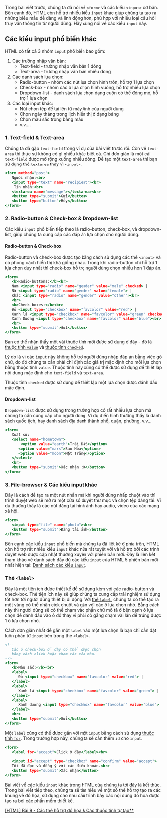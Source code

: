 Trong bài viết trước, chúng ta đã nói về `<form>` và các kiểu `<input>` cơ bản. Bên cạnh đó, HTML còn hỗ trợ nhiều kiểu `input` khác giúp chúng ta tạo ra những biểu mẫu dễ dàng và linh động hơn, phù hợp với nhiều loại câu hỏi truy vấn thông tin từ người dùng. Hãy cùng nói về các kiểu `input` này.

## Các kiểu input phổ biến khác

HTML có tất cả 3 nhóm `input` phổ biến bao gồm:

1. Các trường nhập văn bản:
    - Text-field - trường nhập văn bản 1 dòng
    - Text-area - trường nhập văn bản nhiều dòng
2. Các danh sách lựa chọn:
    - Radio-button - nhóm các nút lựa chọn hình tròn, hỗ trợ 1 lựa chọn
    - Check-box - nhóm các ô lựa chọn hình vuông, hỗ trợ nhiều lựa chọn
    - Dropdown-list - danh sách lựa chọn dạng cuộn có thể đóng mở, hỗ trợ 1 lựa chọn
3. Các loại input khác:
    -  Nút chọn tệp để tải lên từ máy tính của người dùng
    -  Chọn ngày tháng trong lịch hiển thị ở dạng bảng
    -  Chọn màu sắc trong bảng màu
    -  v.v....

### 1. Text-field & Text-area

Chúng ta đã gặp `text-field` trong ví dụ của bài viết trước rồi. Còn về `text-area` thì thực sự không có gì nhiều khác biệt cả. Chỉ đơn giản là một cái `text-field` được mở rộng xuống nhiều dòng. Để tạo một `text-area` thì bạn sử dụng [thẻ `textarea`](https://www.w3schools.com/tags/tag_textarea.asp) thay vì `<input>`.

```textarea.html
<form method="post">
   Người nhận:<br>
   <input type="text" name="recipient"><br>
    Tin nhắn:<br>
   <textarea name="message"></textarea><br>
   <button type="submit">Gửi</button>
   <button type="button">Hủy</button>
</form>
```

### 2. Radio-button & Check-box & Dropdown-list

Các kiểu `input` phổ biến tiếp theo là radio-button, check-box, và dropdown-list, giúp chúng ta cung cấp các đáp án lựa chọn cho người dùng.

#### Radio-button & Check-box

Radio-button và check-box được tạo bằng cách sử dụng các thẻ `<input>` và có phong cách hiển thị khá giống nhau. Trong khi radio-button chỉ hỗ trợ 1 lựa chọn duy nhất thì check-box hỗ trợ người dùng chọn nhiều hơn 1 đáp án.

```choices.html
<form>
   <b>Radio-buttons:</b><br>
   Nam <input type="radio" name="gender" value="male" checked> |
   Nữ <input type="radio" name="gender" value="female"> |
   Khác <input type="radio" name="gender" value="other"><br>
   <br>
   <b>Check-boxes:</b><br>
   Đỏ <input type="checkbox" name="favcolor" value="red"> |
   Xanh lá <input type="checkbox" name="favcolor" value="green" checked> |
   Xanh Dương <input type="checkbox" name="favcolor" value="blue"><br>
   <br>
   <button type="submit">Gửi</button>
</form>
```

Bạn có thể nhận thấy một vài thuộc tính mới được sử dụng ở đây - đó là [thuộc tính `value`](https://www.w3schools.com/tags/att_value.asp) và [thuộc tính `checked`](https://www.w3schools.com/tags/att_input_checked.asp).

Lý do là vì các `input` này không hỗ trợ người dùng nhập đáp án bằng việc gõ chữ, do đó chúng ta cần phải chỉ định các giá trị mặc định cho mỗi lựa chọn bằng thuộc tính `value`. Thuộc tính này cũng có thể được sử dụng để thiết lập nội dung mặc định cho `text-field` và `text-area`.

Thuộc tính `checked` được sử dụng để thiết lập một lựa chọn được đánh dấu mặc định.

#### Dropdown-list

`Dropdown-list` được sử dụng trong trường hợp có rất nhiều lựa chọn mà chúng ta cần cung cấp cho người dùng. Ví dụ điển hình thường thấy là danh sách quốc tịch, hay danh sách địa danh thành phố, quận, phường, v.v...

```dropdown.html
<form>
   Xuất sứ:
   <select name="hometown">
       <option value="earth">Trái Đất</option>
      <option value="mars">Sao Hỏa</option>
      <option value="moon">Mặt Trăng</option>
   </select>
   <br>
   <button type="submit">Xác nhận :D</button>
</form>
```

### 3. File-browser & Các kiểu input khác

Đây là cách để tạo ra một nút nhấn mà khi người dùng nhấp chuột vào thì trình duyệt web sẽ mở ra một cửa sổ duyệt thư mục và chọn tệp đăng tải. Ví dụ thường thấy là các nút đăng tải hình ảnh hay audio, video của các mạng xã hội.

```file.html
<form>
   <input type="file" name="photo"><br>
   <button type="submit">Đăng tải ảnh</button>
</form>
```

Bên cạnh các kiểu `input` phổ biến mà chúng ta đã liệt kê ở phía trên, HTML còn hỗ trợ rất nhiều kiểu `input` khác nữa rất tuyệt vời và hỗ trợ bởi các trình duyệt web được cập nhật
thường xuyên với phiên bản mới. Đây là liên kết tham khảo về danh sách đầy đủ các kiểu `input` của HTML 5 phiên bản mới nhất hiện tại: [Danh sách các kiểu `input`](https://www.w3schools.com/tags/att_input_type.asp).

### Thẻ `<label>`

Đây là một tiện ích được thiết kế để sử dụng kèm với các radio-button và check-box. Thẻ tiện ích này sẽ giúp chúng ta cung cấp trải nghiệm sử dụng tốt hơn tới người dùng thiết bị di động. Với [thẻ `label`](https://www.w3schools.com/tags/tag_label.asp), chúng ta có thể tạo ra một vùng có thể nhận cick chuột và gắn với các ô lựa chọn nhỏ. Bằng cách này thì người dùng sẽ có thể chạm vào phần chữ mô tả ở bên cạnh ô lựa chọn để đánh dấu vào ô đó thay vì phải cố gắng chạm vài lần để trúng được 1 ô lựa chọn nhỏ.

Cách đơn giản nhất để gắn một `label` vào một lựa chọn là bạn chỉ cần đặt luôn phần tử `input` bên trong thẻ `<label>`.

```label.html
<!--
   Các ô check-box ở đây có thể được chọn
   bằng cách click hoặc chạm vào tên màu.
-->
<form>
   <b>Màu sắc:</b><br>
   <label>
      Đỏ <input type="checkbox" name="favcolor" value="red"> |
   </label>
   <label>
      Xanh lá <input type="checkbox" name="favcolor" value="green"> |
   </label>
   <label>
      Xanh dương <input type="checkbox" name="favcolor" value="blue">
   </label>
   <br>
   <button type="submit">Gửi</button>
</form>
```

Một `label` cũng có thể được gắn với một `input` bằng cách sử dụng [thuộc tính `for`](https://www.w3schools.com/tags/att_for.asp). Trong trường hợp này, chúng ta sẽ cần thêm `id` cho `input`.

```label.html
<form>
   <label for="accept">Click ở đây</label><br>
   
   <input id="accept" type="checkbox" name="confirm" value="accept">
   Tôi đã đọc và đồng ý với các điều khoản.<br>
   <button type="submit">Xác nhận</button>
</form>
```

Bài viết về các kiểu `input` khác trong HTML của chúng ta tới đây là kết thúc. Trong bài viết tiếp theo, chúng ta sẽ tìm hiểu về một số thẻ hỗ trợ tạo ra các khung vẽ đồ họa, sử dụng cho nhu cầu trình bày các nội dung đồ họa được tạo ra bởi các phần mềm thiết kế.

[[HTML] Bài 9 - Các thẻ hỗ trợ đồ họa & Các thuộc tính tự tạo**](https://viblo.asia/p/1VgZvANmKAw)
